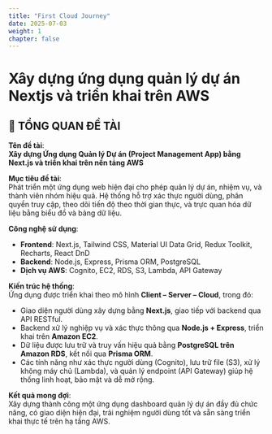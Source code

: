 ```yaml
---
title: "First Cloud Journey"
date: 2025-07-03
weight: 1
chapter: false
---
```


# Xây dựng ứng dụng quản lý dự án Nextjs và triển khai trên AWS

## 📝 TỔNG QUAN ĐỀ TÀI

**Tên đề tài**:  
**Xây dựng Ứng dụng Quản lý Dự án (Project Management App) bằng Next.js và triển khai trên nền tảng AWS**

**Mục tiêu đề tài**:  
Phát triển một ứng dụng web hiện đại cho phép quản lý dự án, nhiệm vụ, và thành viên nhóm hiệu quả. Hệ thống hỗ trợ xác thực người dùng, phân quyền truy cập, theo dõi tiến độ theo thời gian thực, và trực quan hóa dữ liệu bằng biểu đồ và bảng dữ liệu.

**Công nghệ sử dụng**:

- **Frontend**: Next.js, Tailwind CSS, Material UI Data Grid, Redux Toolkit, Recharts, React DnD
- **Backend**: Node.js, Express, Prisma ORM, PostgreSQL
- **Dịch vụ AWS**: Cognito, EC2, RDS, S3, Lambda, API Gateway

**Kiến trúc hệ thống**:  
Ứng dụng được triển khai theo mô hình **Client – Server – Cloud**, trong đó:

- Giao diện người dùng xây dựng bằng **Next.js**, giao tiếp với backend qua API RESTful.
- Backend xử lý nghiệp vụ và xác thực thông qua **Node.js + Express**, triển khai trên **Amazon EC2**.
- Dữ liệu được lưu trữ và truy vấn hiệu quả bằng **PostgreSQL trên Amazon RDS**, kết nối qua **Prisma ORM**.
- Các tính năng như xác thực người dùng (Cognito), lưu trữ file (S3), xử lý không máy chủ (Lambda), và quản lý endpoint (API Gateway) giúp hệ thống linh hoạt, bảo mật và dễ mở rộng.

**Kết quả mong đợi**:  
Xây dựng thành công một ứng dụng dashboard quản lý dự án đầy đủ chức năng, có giao diện hiện đại, trải nghiệm người dùng tốt và sẵn sàng triển khai thực tế trên hạ tầng AWS.
